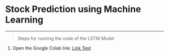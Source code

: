 # Stock Prediction using Machine Learning

---
> Steps for running the code of the LSTM Model
1) Open the Google Colab link: [Link Text](https://www.quora.com/How-do-I-create-a-hyperlink-in-the-README-file-in-my-GitHub-account-which-would-redirect-to-a-new-page-containing-the-project-explanation)
